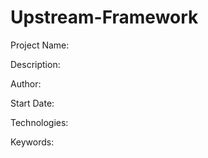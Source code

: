 # Upstream-Framework

Project Name: <insert project name>
  
  Description: <insert description>
  
  Author: <insert author name>
  
  Start Date: <insert start date>

  Technologies: <insert technologies here>

  Keywords: <insert keywords here>
